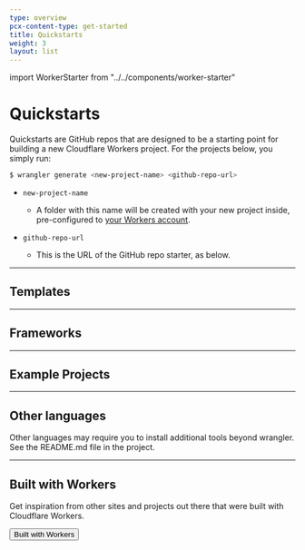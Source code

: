 ```yaml
---
type: overview
pcx-content-type: get-started
title: Quickstarts
weight: 3
layout: list
---
```


import WorkerStarter from "../../components/worker-starter"

# Quickstarts

<ContentColumn>

Quickstarts are GitHub repos that are designed to be a starting point for building a new Cloudflare Workers project. For the projects below, you simply run:

```sh
$ wrangler generate <new-project-name> <github-repo-url>
```

<Definitions>

*   `new-project-name`
    *   A folder with this name will be created with your new project inside, pre-configured to [your Workers account](/workers/cli-wrangler/configuration/).

*   `github-repo-url`
    *   This is the URL of the GitHub repo starter, as below.

</Definitions>

</ContentColumn>

***

## Templates

<WorkerStarter
title="JavaScript Starter"
description="A bare-bones Workers starter project, in JavaScript."
repo="cloudflare/worker-template"
/>

<WorkerStarter
title="TypeScript Starter"
description="A bare-bones Workers starter project, in TypeScript."
repo="cloudflare/worker-typescript-template"
/>

<WorkerStarter
title="Worker Sites"
description="Easily deploy a static site or static assets to Cloudflare’s edge network."
repo="cloudflare/worker-sites-template"
/>

<WorkerStarter
title="Router"
description="Run different logic based on the URL and request method. Use this starter to Build REST APIs or apps that require routing logic."
repo="cloudflare/worker-template-router"
/>

<WorkerStarter
title="Miniflare Example Project"
description="An example Cloudflare Workers project that uses Miniflare for local development, TypeScript, esbuild for bundling, and Jest for testing, with Miniflare's custom Jest environment."
repo="mrbbot/miniflare-typescript-esbuild-jest"
/>

<WorkerStarter
title="Sunder Starter (Typescript)"
description="A complete starter template using Sunder, TypeScript, Miniflare, esbuild, Jest, and Sass. Uses Worker Sites for static assets."
repo="sunderjs/sunder-worker-template"
/>

***

## Frameworks

<WorkerStarter
title="Apollo GraphQL Server"
description="Lightning-fast, globally distributed Apollo GraphQL server, deployed at the edge using Cloudflare Workers."
repo="signalnerve/workers-graphql-server"
/>

<WorkerStarter
title="Flareact"
description="Flareact is an edge-rendered React framework built for Cloudflare Workers. It features file-based page routing with dynamic page paths and edge-side data fetching APIs."
repo="flareact/flareact"
/>

***

## Example Projects

<WorkerStarter
title="Speedtest"
description="Measure download / upload connection speed from the client side, using the Performance Timing API."
repo="cloudflare/worker-speedtest-template"
/>

<WorkerStarter
title="Sentry"
description="Log exceptions and errors in your Workers application to Sentry.io - an error tracking tool"
repo="bustle/cf-sentry"
/>

<WorkerStarter
title="Image Color"
description="Retrieve the dominant color of a PNG or JPEG image"
repo="xtuc/img-color-worker"
/>

<WorkerStarter
title="Cloud Storage"
description="Serve private AWS bucket files from a Worker script"
repo="conzorkingkong/cloud-storage"
/>

<WorkerStarter
title="BinAST"
description="Serve a JavaScript Binary AST via a Cloudflare Worker."
repo="xtuc/binast-cf-worker-template"
/>

<WorkerStarter
title="AWS DynamoDB SQS"
description="Use AWS services such as DynamoDB and SQS from a Cloudflare Worker"
repo="cloudflare/workers-aws-template"
/>

<WorkerStarter
title="Edge-side rendering - Vitedge"
description="Use Vite to render pages at the edge with great DX. Includes i18n, markdown support and more."
repo="frandiox/vitessedge-template"
/>

<WorkerStarter
title="REST API with Fauna"
description="Build a fast, globally distributed REST API using Cloudflare Workers and Fauna, the data API for modern applications."
repo="fauna-labs/fauna-workers"
/>

***

## Other languages

Other languages may require you to install additional tools beyond wrangler. See the README.md file in the project.

<WorkerStarter
title="Hello World (Rust)"
description="A bare-bones starter in Rust."
repo="cloudflare/rustwasm-worker-template"
/>

<WorkerStarter
title="Hello World (Python)"
description="A bare-bones starter in Python."
repo="cloudflare/python-worker-hello-world"
/>

<WorkerStarter
title="Hello World (Scala)"
description="A bare-bones starter in Scala."
repo="cloudflare/scala-worker-hello-world"
/>

<WorkerStarter
title="KV example (Scala)"
description="Example usage of Workers KV in Scala."
repo="cloudflare/scala-worker-kv"
/>

<WorkerStarter
title="Hello World (Reason)"
description="A bare-bones starter in Reason."
repo="cloudflare/reason-worker-hello-world"
/>

<WorkerStarter
title="Hello World (FSharp)"
description="A bare-bones starter in FSharp/Fable."
repo="fable-compiler/cfworker-hello-world"
/>

<WorkerStarter
title="Hello World (Dart)"
description="A bare-bones starter in Dart."
repo="cloudflare/dart-worker-hello-world"
/>

<WorkerStarter
title="Hello World (Kotlin)"
description="A bare-bones starter in Kotlin."
repo="cloudflare/kotlin-worker-hello-world"
/>

<WorkerStarter
title="Hello World (COBOL)"
description="A bare-bones starter in COBOL."
repo="cloudflare/cobol-worker-template"
/>

<WorkerStarter
title="Hello World (Perl)"
description="A bare-bones starter in Perl."
repo="cloudflare/perl-worker-hello-world"
/>

<WorkerStarter
title="Hello World (PHP)"
description="A bare-bones starter in PHP."
repo="cloudflare/php-worker-hello-world"
/>

<WorkerStarter
title="Emscripten + Wasm Image Resizer"
description="An image resizer in C compiled to Wasm with Emscripten."
repo="cloudflare/worker-emscripten-template"
/>

***

## Built with Workers

Get inspiration from other sites and projects out there that were built with Cloudflare Workers.

<Button type="primary" href="https://workers.cloudflare.com/built-with">Built with Workers</Button>
